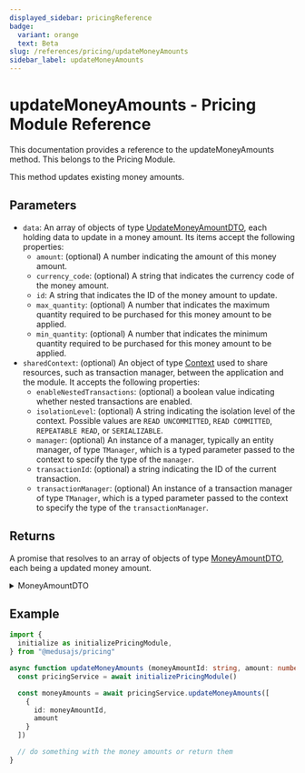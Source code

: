 ```yaml
---
displayed_sidebar: pricingReference
badge:
  variant: orange
  text: Beta
slug: /references/pricing/updateMoneyAmounts
sidebar_label: updateMoneyAmounts
---
```


# updateMoneyAmounts - Pricing Module Reference

This documentation provides a reference to the updateMoneyAmounts method. This belongs to the Pricing Module.

This method updates existing money amounts.

## Parameters

- `data`: An array of objects of type [UpdateMoneyAmountDTO](../../interfaces/UpdateMoneyAmountDTO.md), each holding data to update in a money amount. Its items accept the following properties:
	- `amount`: (optional) A number indicating the amount of this money amount.
	- `currency_code`: (optional) A string that indicates the currency code of the money amount.
	- `id`: A string that indicates the ID of the money amount to update.
	- `max_quantity`: (optional) A number that indicates the maximum quantity required to be purchased for this money amount to be applied.
	- `min_quantity`: (optional) A number that indicates the minimum quantity required to be purchased for this money amount to be applied.
- `sharedContext`: (optional) An object of type [Context](../../interfaces/Context.md) used to share resources, such as transaction manager, between the application and the module. It accepts the following properties:
	- `enableNestedTransactions`: (optional) a boolean value indicating whether nested transactions are enabled.
	- `isolationLevel`: (optional) A string indicating the isolation level of the context. Possible values are `READ UNCOMMITTED`, `READ COMMITTED`, `REPEATABLE READ`, or `SERIALIZABLE`.
	- `manager`: (optional) An instance of a manager, typically an entity manager, of type `TManager`, which is a typed parameter passed to the context to specify the type of the `manager`.
	- `transactionId`: (optional) a string indicating the ID of the current transaction.
	- `transactionManager`: (optional) An instance of a transaction manager of type `TManager`, which is a typed parameter passed to the context to specify the type of the `transactionManager`.

## Returns

A promise that resolves to an array of objects of type [MoneyAmountDTO](../../interfaces/MoneyAmountDTO.md), each being a updated money amount.

<details>
<summary>
MoneyAmountDTO
</summary>

- `amount`: (optional) A number indicating the amount of this price.
- `currency`: (optional) An object of type [CurrencyDTO](../../interfaces/CurrencyDTO.md) that holds the details of the price's currency. Since this is a relation, it will only be retrieved if it's passed to the `relations` array of the find-configuration options. It accepts the following properties:
	- `code`: a string indicating the code of the currency.
	- `name`: (optional) a string indicating the name of the currency.
	- `symbol`: (optional) a string indicating the symbol of the currency.
	- `symbol_native`: (optional) a string indicating the symbol of the currecy in its native form. This is typically the symbol used when displaying a price.
- `currency_code`: (optional) A string that indicates the currency code of this price.
- `id`: A string that indicates the ID of the money amount. A money amount represents a price.
- `max_quantity`: (optional) A number that indicates the maximum quantity required to be purchased for this price to be applied.
- `min_quantity`: (optional) A number that indicates the minimum quantity required to be purchased for this price to be applied.

</details>

## Example

```ts
import { 
  initialize as initializePricingModule,
} from "@medusajs/pricing"

async function updateMoneyAmounts (moneyAmountId: string, amount: number) {
  const pricingService = await initializePricingModule()

  const moneyAmounts = await pricingService.updateMoneyAmounts([
    {
      id: moneyAmountId, 
      amount
    }
  ])

  // do something with the money amounts or return them
}
```
